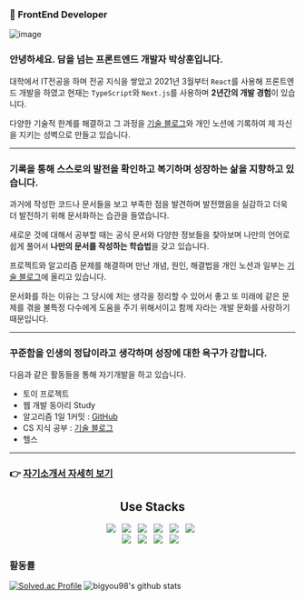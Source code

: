 ### 👋 FrontEnd Developer
![image](https://github.com/bigyou98/bigyou98/assets/76721795/8d27fe7d-e8c8-47f4-afcb-a84b26b2b587)
### 안녕하세요. **담을 넘는 프론트엔드 개발자 박상훈**입니다.

대학에서 IT전공을 하며 전공 지식을 쌓았고 2021년 3월부터 `React`를 사용해 프론트엔드 개발을 하였고 현재는 `TypeScript`와 `Next.js`를 사용하며 **2년간의 개발 경험**이 있습니다.<br />

다양한 기술적 한계를 해결하고 그 과정을 [기술 블로그](https://bigyou98.tistory.com/)와 개인 노션에 기록하여 제 자신을 지키는 성벽으로 만들고 있습니다.

---

### 기록을 통해 스스로의 발전을 확인하고 복기하며 성장하는 삶을 지향하고 있습니다.

과거에 작성한 코드나 문서들을 보고 부족한 점을 발견하며 발전했음을 실감하고 더욱 더 발전하기 위해 문서화하는 습관을 들였습니다.

새로운 것에 대해서 공부할 때는 공식 문서와 다양한 정보들을 찾아보며 나만의 언어로 쉽게 풀어서 **나만의 문서를 작성하는 학습법**을 갖고 있습니다.

프로젝트와 알고리즘 문제를 해결하며 만난 개념, 원인, 해결법을 개인 노션과 일부는 [기술 블로그](https://bigyou98.tistory.com/)에 올리고 있습니다.

문서화를 하는 이유는 그 당시에 저는 생각을 정리할 수 있어서 좋고 또 미래에 같은 문제를 겪을 불특정 다수에게 도움을 주기 위해서이고 함께 자라는 개발 문화를 사랑하기 때문입니다.

---

### 꾸준함을 인생의 정답이라고 생각하며 성장에 대한 욕구가 강합니다.

다음과 같은 활동들을 통해 자기개발을 하고 있습니다.

- 토이 프로젝트
- 웹 개발 동아리 Study
- 알고리즘 1일 1커밋 : [GitHub](https://github.com/bigyou98/myBaekJoon)
- CS 지식 공부 : [기술 블로그](https://bigyou98.tistory.com/)
- 헬스

---

### 👉 [자기소개서 자세히 보기](https://sanghoon98.notion.site/897e3e5d39dc4d86b849fea212b090c4)

<div align=center>
  <h2>Use Stacks</h2>
    <img src="https://img.shields.io/badge/HTML5-E34F26?style=flat-square&logo=HTML5&logoColor=white"/> &nbsp
    <img src="https://img.shields.io/badge/CSS3-1572B6?style=flat-square&logo=CSS3&logoColor=white"/> &nbsp
    <img src="https://img.shields.io/badge/JavaScript-F7DF1E?style=flat-square&logo=JavaScript&logoColor=white"/> &nbsp
    <img src="https://img.shields.io/badge/-TypeScript-007ACC?style=flat-square&logo=typescript&logoColor=white" /> &nbsp
    <img src="https://img.shields.io/badge/-React-45b8d8?style=flat-square&logo=react&logoColor=white" /> &nbsp
    <img src="https://img.shields.io/badge/Next.js-000000?style=flat-square&logo=Next.js&logoColor=white"/> &nbsp
  <br />
    <img src="https://img.shields.io/badge/Redux-764ABC?style=flat-square&logo=redux&logoColor=white" /> &nbsp
    <img src="https://img.shields.io/badge/React_Query-FF4154?style=flat-square&logo=reactquery&logoColor=white" /> &nbsp
    <img src="https://img.shields.io/badge/React_Hook_Form-EC5990?style=flat-square&logo=reacthookform&logoColor=white" /> &nbsp    
    <img src="https://img.shields.io/badge/-Styled_Components-db7092?style=flat-square&logo=styled-components&logoColor=white" /> &nbsp
</div>


### 활동률
[![Solved.ac Profile](http://mazassumnida.wtf/api/v2/generate_badge?boj=bigyou98)](https://solved.ac/bigyou98/)
![bigyou98's github stats](https://github-readme-stats.vercel.app/api?username=bigyou98&show_icons=true)
